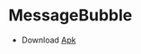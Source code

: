 # MessageBubble

- Download [Apk](https://github.com/ubdc/MessageBubble/blob/master/bin/MessageBubble.apk?raw=true)
